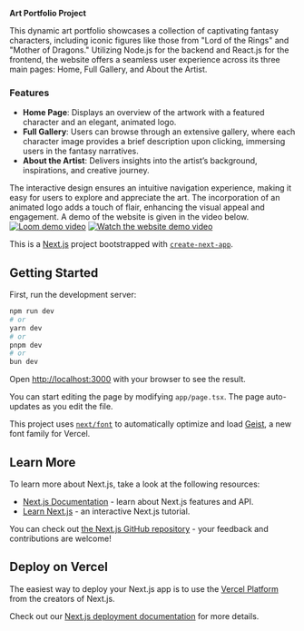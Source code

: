 **Art Portfolio Project**

This dynamic art portfolio showcases a collection of captivating fantasy characters, including iconic figures like those from "Lord of the Rings" and "Mother of Dragons." Utilizing Node.js for the backend and React.js for the frontend, the website offers a seamless user experience across its three main pages: Home, Full Gallery, and About the Artist.

### Features

- **Home Page**: Displays an overview of the artwork with a featured character and an elegant, animated logo.
- **Full Gallery**: Users can browse through an extensive gallery, where each character image provides a brief description upon clicking, immersing users in the fantasy narratives.
- **About the Artist**: Delivers insights into the artist’s background, inspirations, and creative journey.

The interactive design ensures an intuitive navigation experience, making it easy for users to explore and appreciate the art. The incorporation of an animated logo adds a touch of flair, enhancing the visual appeal and engagement. A demo of the website is given in the video below.
[![Loom demo video](https://raw.githubusercontent.com/MBdjLOTR/Healing_art-Crytsals/master/dynamic_yin_yang.jpg)](https://www.loom.com/share/96cf070bbb53440c85eb246584d839e9?sid=e884ee97-a1d3-446f-bb37-ac096dfa1bb5)
[![Watch the website demo video](https://raw.githubusercontent.com/MBdjLOTR/Healing_art-Crytsals/master/dynamic_yin_yang.jpg)](https://go.screenpal.com/watch/cTVqbPnfid2)


This is a [Next.js](https://nextjs.org) project bootstrapped with [`create-next-app`](https://nextjs.org/docs/app/api-reference/cli/create-next-app).

## Getting Started

First, run the development server:

```bash
npm run dev
# or
yarn dev
# or
pnpm dev
# or
bun dev
```

Open [http://localhost:3000](http://localhost:3000) with your browser to see the result.

You can start editing the page by modifying `app/page.tsx`. The page auto-updates as you edit the file.

This project uses [`next/font`](https://nextjs.org/docs/app/building-your-application/optimizing/fonts) to automatically optimize and load [Geist](https://vercel.com/font), a new font family for Vercel.

## Learn More

To learn more about Next.js, take a look at the following resources:

- [Next.js Documentation](https://nextjs.org/docs) - learn about Next.js features and API.
- [Learn Next.js](https://nextjs.org/learn) - an interactive Next.js tutorial.

You can check out [the Next.js GitHub repository](https://github.com/vercel/next.js) - your feedback and contributions are welcome!

## Deploy on Vercel

The easiest way to deploy your Next.js app is to use the [Vercel Platform](https://vercel.com/new?utm_medium=default-template&filter=next.js&utm_source=create-next-app&utm_campaign=create-next-app-readme) from the creators of Next.js.

Check out our [Next.js deployment documentation](https://nextjs.org/docs/app/building-your-application/deploying) for more details.
